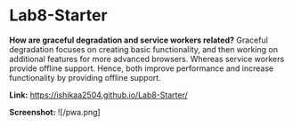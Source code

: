 # Lab8-Starter

**How are graceful degradation and service workers related?**
Graceful degradation focuses on creating basic functionality, and then working on additional features for more advanced browsers. Whereas service workers provide offline support. Hence, both improve performance and increase functionality by providing offline support.


**Link:** https://ishikaa2504.github.io/Lab8-Starter/

**Screenshot:** ![/pwa.png]
